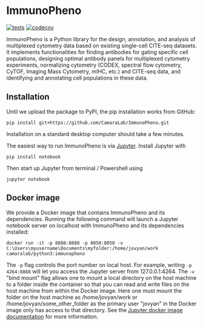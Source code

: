 # ImmunoPheno
[![tests](https://github.com/CamaraLab/ImmunoPheno/actions/workflows/python-package.yml/badge.svg?branch=package-dev)](https://github.com/CamaraLab/ImmunoPheno/actions/workflows/python-package.yml)
[![codecov](https://codecov.io/gh/CamaraLab/ImmunoPheno/branch/package-dev/graph/badge.svg?token=R7GBNL9ST6)](https://codecov.io/gh/CamaraLab/ImmunoPheno)

ImmunoPheno is a Python library for the design, annotation, and analysis of multiplexed cytometry data based on 
existing single-cell CITE-seq datasets. It implements functionalities for finding antibodies for gating specific 
cell populations, designing optimal antibody panels for multiplexed cytometry experiments, normalizing cytometry 
(CODEX, spectral flow cytometry, CyTOF, Imaging Mass Cytometry, mIHC, etc.) and CITE-seq data, and identifying and 
annotating cell populations in these data.

## Installation
Until we upload the package to PyPI, the pip installation works from GitHub:
```commandline
pip install git+https://github.com/CamaraLab/ImmunoPheno.git
```
Installation on a standard desktop computer should take a few minutes.

The easiest way to run ImmunoPheno is via [Jupyter](https://jupyter.org/). Install Jupyter with
```commandline
pip install notebook
```
Then start up Jupyter from terminal / Powershell using
```commandline
jupyter notebook
```

## Docker image
We provide a Docker image that contains ImmunoPheno and its dependencies. Running the following command will launch 
a Jupyter notebook server on localhost with ImmunoPheno and its dependencies installed:
```commandline
docker run -it -p 8888:8888 -p 8050:8050 -v C:\Users\myusername\Documents\myfolder:/home/jovyan/work camaralab/python3:immunopheno
```
The ```-p``` flag controls the port number on local host. For example, writing ```-p 4264:8888``` will let you access 
the Jupyter server from 127.0.0.1:4264. The ```-v``` "bind mount" flag allows one to mount a local directory on the 
host machine to a folder inside the container so that you can read and write files on the host machine from within 
the Docker image. Here one must mount the folder on the host machine as /home/jovyan/work or 
/home/jovyan/some_other_folder as the primary user "jovyan" in the Docker image only has access to that directory. 
See the [Jupyter docker image documentation](https://jupyter-docker-stacks.readthedocs.io/en/latest/using/selecting.html) 
for more information.
